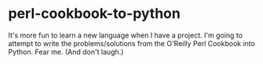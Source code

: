 perl-cookbook-to-python
=======================

It's more fun to learn a new language when I have a project. I'm going to attempt to write the problems/solutions from the O'Reilly Perl Cookbook into Python. Fear me. (And don't laugh.)